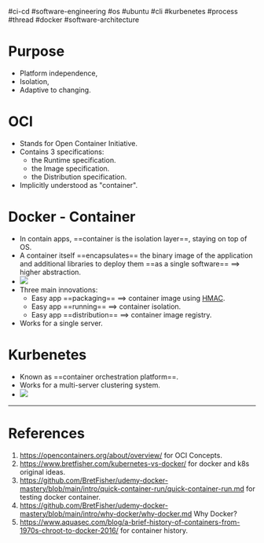 #ci-cd #software-engineering #os #ubuntu  #cli  #kurbenetes  #process #thread #docker #software-architecture 

# Purpose
- Platform independence, 
- Isolation, 
- Adaptive to changing.

# OCI
- Stands for Open Container Initiative.
- Contains 3 specifications:
	- the Runtime specification.
	- the Image specification.
	- the Distribution specification.
- Implicitly understood as "container".
# Docker - Container
- In contain apps, ==container is the isolation layer==, staying on top of OS. 
- A container itself ==encapsulates== the binary image of the application and additional libraries to deploy them ==as a single software== $\implies$ higher abstraction.
- ![](Pasted%20image%2020240727202345.png)
- Three main innovations:
	- Easy app ==packaging== $\implies$ container image using [HMAC](HMAC.md).
	- Easy app ==running== $\implies$ container isolation.
	- Easy app ==distribution== $\implies$ container image registry.
- Works for a single server.
# Kurbenetes
- Known as ==container orchestration platform==.
- Works for a multi-server clustering system.
- ![](Pasted%20image%2020240727203026.png)


---
# References
1. https://opencontainers.org/about/overview/ for OCI Concepts.
2. https://www.bretfisher.com/kubernetes-vs-docker/ for docker and k8s original ideas.
3. https://github.com/BretFisher/udemy-docker-mastery/blob/main/intro/quick-container-run/quick-container-run.md for testing docker container.
4. https://github.com/BretFisher/udemy-docker-mastery/blob/main/intro/why-docker/why-docker.md Why Docker?
5. https://www.aquasec.com/blog/a-brief-history-of-containers-from-1970s-chroot-to-docker-2016/ for container history.